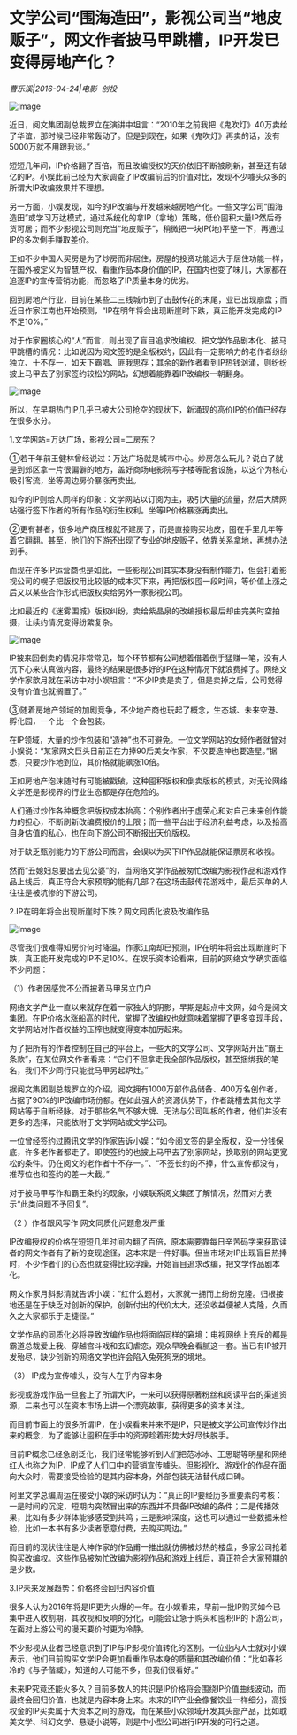 # 文学公司“围海造田”，影视公司当“地皮贩子”，网文作者披马甲跳槽，IP开发已变得房地产化？

*曹乐溪|2016-04-24|电影 
                                                创投*

![Image](http://static.ylzbl.com/uploads/ueditor/php/upload/image/20170910/1505009774844779.png)

近日，阅文集团副总裁罗立在演讲中坦言：“2010年之前我把《鬼吹灯》40万卖给了华谊，那时候已经非常轰动了。但是到现在，如果《鬼吹灯》再卖的话，没有5000万就不用跟我谈。”

短短几年间，IP价格翻了百倍，而且改编授权的天价依旧不断被刷新，甚至还有破亿的IP。小娱此前已经为大家调查了IP改编前后的价值对比，发现不少噱头众多的所谓大IP改编效果并不理想。

另一方面，小娱发现，如今的IP改编与开发越来越房地产化。一些文学公司“围海造田”或学习万达模式，通过系统化的拿IP（拿地）策略，低价囤积大量IP然后奇货可居；而不少影视公司则充当“地皮贩子”，稍微把一块IP(地)平整一下，再通过IP的多次倒手赚取差价。

正如不少中国人买房是为了炒房而非居住，房屋的投资功能远大于居住功能一样，在国外被定义为智慧产权、看重作品本身价值的IP，在国内也变了味儿，大家都在追逐IP的宣传营销功能，而忽略了IP质量本身的优劣。

回到房地产行业，目前在某些二三线城市到了击鼓传花的末尾，业已出现崩盘；而近日作家江南也开始预测，“IP在明年将会出现断崖时下跌，真正能开发完成的IP不足10%。”

对于作家圈核心的“人”而言，则出现了盲目追求改编权、把文学作品剧本化、披马甲跳槽的情况：比如说因为阅文签的是全版权约，因此有一定影响力的老作者纷纷独立、十不存一，如天下霸唱、匪我思存；其余的新作者看到IP热钱汹涌，则纷纷披上马甲去了别家签约较松的网站，幻想着能靠着IP改编权一朝翻身。

![Image](http://si1.go2yd.com/get-image/0GYPHqMfTRg)

所以，在早期热门IP几乎已被大公司抢空的现状下，新涌现的高价IP的价值已经存在很多水分。

1.文学网站=万达广场，影视公司=二房东？

①若干年前王健林曾经说过：万达广场就是城市中心。炒房怎么玩儿？说白了就是到郊区拿一片很偏僻的地方，盖好商场电影院写字楼等配套设施，以这个为核心吸引客流，坐等周边房价暴涨再卖出。

如今的IP则给人同样的印象：文学网站以订阅为主，吸引大量的流量，然后大牌网站强行签下作者的所有作品的衍生权利。坐等IP价格暴涨再卖出。

②更有甚者，很多地产商压根就不建房了，而是直接购买地皮，囤在手里几年等着它翻翻。甚至，他们的下游还出现了专业的地皮贩子，依靠关系拿地，再想办法到手。

而现在许多IP运营商也是如此，一些影视公司其实本身没有制作能力，但会打着影视公司的幌子把版权用比较低的成本买下来，再把版权囤一段时间，等价值上涨之后又以某些合作形式把版权卖给另外一家影视公司。

比如最近的《迷雾围城》版权纠纷，卖给紫晶泉的改编授权最后却由完美时空拍摄，让续约情况变得纷繁复杂。

![Image](http://si1.go2yd.com/get-image/0GYPHlwDM5Q)

IP被来回倒卖的情况非常常见，每个环节都有公司想着借着倒手猛赚一笔，没有人沉下心来认真做内容，最终的结果是很多好的IP在这种情况下就浪费掉了。网络文学作家歆月就在采访中对小娱坦言：“不少IP卖是卖了，但是卖掉之后，公司觉得没有价值也就搁置了。”

③随着房地产领域的加剧竞争，不少地产商也玩起了概念，生态城、未来空港、孵化园，一个比一个会包装。

在IP领域，大量的炒作包装和“造神”也不可避免。一位文学网站的女频作者就曾对小娱说：“某家网文巨头目前正在力捧90后美女作家，不仅要造神也要造星。”据悉，只要炒作地到位，其价格就能飙涨10倍。

正如房地产泡沫随时有可能被戳破，这种囤积版权和倒卖版权的模式，对无论网络文学还是影视界的行业生态都是存在危险的。

人们通过炒作各种概念把版权成本抬高：个别作者出于虚荣心和对自己未来创作能力的担心，不断刷新改编费报价的上限；而一些平台出于经济利益考虑，以及抬高自身估值的私心，也在向下游公司不断报出天价版权。

对于缺乏甄别能力的下游公司而言，会误以为买下IP作品就能保证票房和收视。

然而“丑媳妇总要出去见公婆”的，当网络文学作品被匆忙改编为影视作品和游戏作品上线后，真正符合大家预期的能有几部？在这场击鼓传花游戏中，最后买单的人往往是被坑惨的下游公司。

2.IP在明年将会出现断崖时下跌？网文同质化波及改编作品

![Image](http://si1.go2yd.com/get-image/0GYPHp5PeqW)

尽管我们很难得知房价何时降温，作家江南却已预测，IP在明年将会出现断崖时下跌，真正能开发完成的IP不足10%。在娱乐资本论看来，目前的网络文学确实面临不少问题：

（1）作者因感觉不公而披着马甲另立门户

网络文学产业一直以来就存在着一家独大的阴影，早期是起点中文网，如今是阅文集团。在IP价格水涨船高的时代，掌握了改编权也就意味着掌握了更多变现手段，文学网站对作者权益的压榨也就变得变本加厉起来。

为了把所有的作者控制在自己的平台上，一些大的文学公司、文学网站开出“霸王条款”，在某位网文作者看来：“它们不但拿走我全部作品版权，甚至捆绑我的笔名，我们不少同行只能批马甲另起炉灶。”

据阅文集团副总裁罗立的介绍，阅文拥有1000万部作品储备、400万名创作者，占据了90%的IP改编市场份额。在如此强大的资源优势下，作者跳槽去其他文学网站等于自断经脉。对于那些名气不够大牌、无法与公司叫板的作者，他们并没有更多的选择，只能依附于文学网站或文学公司。

一位曾经签约过腾讯文学的作家告诉小娱：“如今阅文签的是全版权，没一分钱保底，许多老作者都走了。即使签约的也披上马甲去了别家网站，换取别的网站更宽松的条件。仍在阅文的老作者十不存一。”、“不签长约的不捧，什么宣传都没有，推荐位也和签约的差一大截。”

对于披马甲写作和霸王条约的现象，小娱联系阅文集团了解情况，然而对方表示“此类问题不予回复”。

（2 ）作者跟风写作 网文同质化问题愈发严重

IP改编授权的价格在短短几年时间内翻了百倍，原本需要靠每日辛苦码字来获取读者的网文作者有了新的变现途径，这本来是一件好事。但当市场对IP出现盲目热捧时，不少作者们的心态也就变得比较浮躁，开始盲目追求改编，把文学作品剧本化。

网文作家月斜影清就告诉小娱：“红什么题材，大家就一拥而上纷纷克隆。归根接地还是在于缺乏对创新的保护，创新付出的代价太大，还没收益便被人克隆，久而久之大家都乐于走捷径。”

文学作品的同质化必将导致改编作品也将面临同样的窘境：电视网络上充斥的都是霸道总裁爱上我、穿越宫斗戏和玄幻虐恋，观众早晚会看腻这一套。当已有IP被开发殆尽，缺少创新的网络文学也许会陷入兔死狗烹的境地。

（3） IP成为宣传噱头，没有人在乎内容本身

影视或游戏作品一旦套上了所谓大IP，一来可以获得原著粉丝和阅读平台的渠道资源，二来也可以在资本市场上讲一个漂亮故事，获得更多的资本关注。

而目前市面上的很多所谓IP，在小娱看来并来不是IP，只是被文学公司宣传炒作出来的概念，为了能够让囤积在手中的资源趁着形势大好尽快脱手。

目前IP概念已经急剧泛化，我们经常能够听到人们把范冰冰、王思聪等明星和网络红人也称之为IP，IP成了人们口中的营销宣传噱头。但影视化、游戏化的作品在面向大众时，需要接受检验的是其内容本身，外部包装无法替代成口碑。

阿里文学总编周运在接受小娱的采访时认为：“真正的IP要经历多重要素的考核：一是时间的沉淀，短期内突然冒出来的东西并不具备IP改编的条件；二是传播效果，比如有多少群体能够感受到共鸣；三是影响深度，这也可以通过一些数据来检验，比如一本书有多少读者愿意付费，去购买周边。”

而目前的现状往往是大神作家的作品甫一推出就仿佛被炒热的楼盘，多家公司抢着购买改编权。这些作品被匆忙改编为影视作品和游戏上线后，真正符合大家预期的是少数。

3.IP未来发展趋势：价格终会回归内容价值

很多人认为2016年将是IP更为火爆的一年。在小娱看来，早前一批IP购买如今已集中进入收割期，其收视和反响的分化，可能会让急于购买和囤积IP的下游公司，在面对上游公司的漫天要价时更为冷静。

不少影视从业者已经意识到了IP与IP影视价值转化的区别。一位业内人士就对小娱表示，他们目前购买文学IP会更加看重作品本身的质量和其改编价值：“比如春衫冷的《与子偕臧》，知道的人可能不多，但我们很看好。”

未来IP究竟还能火多久？目前多数人的共识是IP价格将会围绕IP价值曲线波动，而最终会回归价值，也就是内容本身上来。未来的IP产业会像餐饮业一样细分，高授权金的IP买卖属于大资本之间的游戏，而在某些小众领域开发其头部产品，比如耽美文学、科幻文学、悬疑小说等，则是中小型公司进行IP开发的可行之道。

